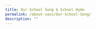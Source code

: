 ```yaml
---
title: Our School Song & School Hymn
permalink: /about-sass/Our-School-Song/
description: ""
---
```

